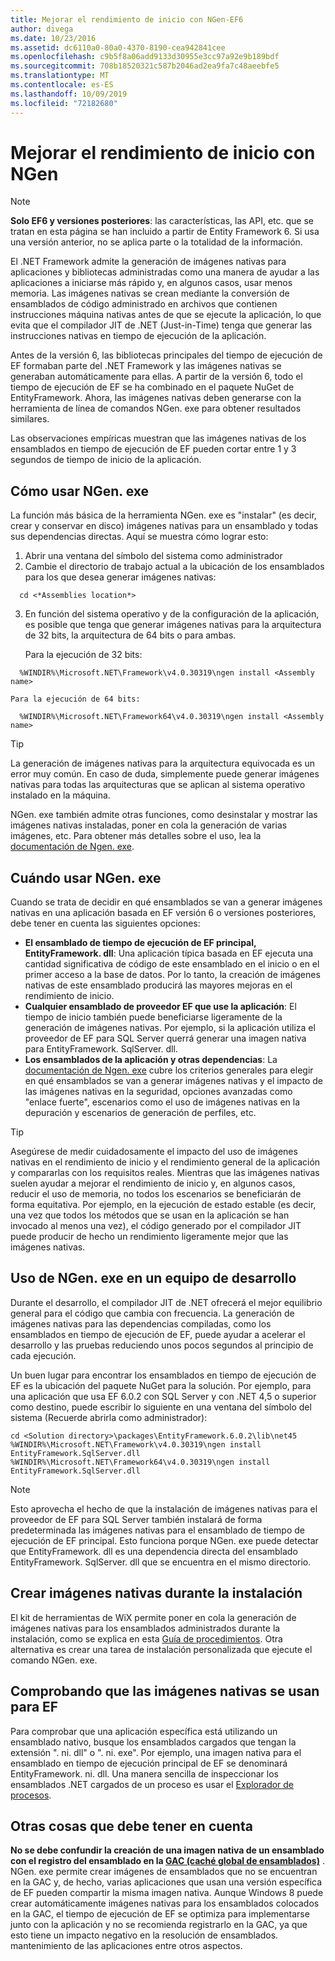 ```yaml
---
title: Mejorar el rendimiento de inicio con NGen-EF6
author: divega
ms.date: 10/23/2016
ms.assetid: dc6110a0-80a0-4370-8190-cea942841cee
ms.openlocfilehash: c9b5f8a06add9133d30955e3cc97a92e9b189bdf
ms.sourcegitcommit: 708b18520321c587b2046ad2ea9fa7c48aeebfe5
ms.translationtype: MT
ms.contentlocale: es-ES
ms.lasthandoff: 10/09/2019
ms.locfileid: "72182680"
---
```

# <a name="improving-startup-performance-with-ngen"></a>Mejorar el rendimiento de inicio con NGen
> [!NOTE]
> **Solo EF6 y versiones posteriores**: las características, las API, etc. que se tratan en esta página se han incluido a partir de Entity Framework 6. Si usa una versión anterior, no se aplica parte o la totalidad de la información.  

El .NET Framework admite la generación de imágenes nativas para aplicaciones y bibliotecas administradas como una manera de ayudar a las aplicaciones a iniciarse más rápido y, en algunos casos, usar menos memoria. Las imágenes nativas se crean mediante la conversión de ensamblados de código administrado en archivos que contienen instrucciones máquina nativas antes de que se ejecute la aplicación, lo que evita que el compilador JIT de .NET (Just-in-Time) tenga que generar las instrucciones nativas en tiempo de ejecución de la aplicación.  

Antes de la versión 6, las bibliotecas principales del tiempo de ejecución de EF formaban parte del .NET Framework y las imágenes nativas se generaban automáticamente para ellas. A partir de la versión 6, todo el tiempo de ejecución de EF se ha combinado en el paquete NuGet de EntityFramework. Ahora, las imágenes nativas deben generarse con la herramienta de línea de comandos NGen. exe para obtener resultados similares.  

Las observaciones empíricas muestran que las imágenes nativas de los ensamblados en tiempo de ejecución de EF pueden cortar entre 1 y 3 segundos de tiempo de inicio de la aplicación.  

## <a name="how-to-use-ngenexe"></a>Cómo usar NGen. exe  

La función más básica de la herramienta NGen. exe es "instalar" (es decir, crear y conservar en disco) imágenes nativas para un ensamblado y todas sus dependencias directas. Aquí se muestra cómo lograr esto:  

1. Abrir una ventana del símbolo del sistema como administrador  
2. Cambie el directorio de trabajo actual a la ubicación de los ensamblados para los que desea generar imágenes nativas:  

  ``` console
    cd <*Assemblies location*>  
  ```
3. En función del sistema operativo y de la configuración de la aplicación, es posible que tenga que generar imágenes nativas para la arquitectura de 32 bits, la arquitectura de 64 bits o para ambas.  

    Para la ejecución de 32 bits:  
  ``` console
    %WINDIR%\Microsoft.NET\Framework\v4.0.30319\ngen install <Assembly name>  
  ```
    Para la ejecución de 64 bits:
  ``` console
    %WINDIR%\Microsoft.NET\Framework64\v4.0.30319\ngen install <Assembly name>  
  ```

> [!TIP]
> La generación de imágenes nativas para la arquitectura equivocada es un error muy común. En caso de duda, simplemente puede generar imágenes nativas para todas las arquitecturas que se aplican al sistema operativo instalado en la máquina.  

NGen. exe también admite otras funciones, como desinstalar y mostrar las imágenes nativas instaladas, poner en cola la generación de varias imágenes, etc. Para obtener más detalles sobre el uso, lea la [documentación de Ngen. exe](https://msdn.microsoft.com/library/6t9t5wcf.aspx).  

## <a name="when-to-use-ngenexe"></a>Cuándo usar NGen. exe  

Cuando se trata de decidir en qué ensamblados se van a generar imágenes nativas en una aplicación basada en EF versión 6 o versiones posteriores, debe tener en cuenta las siguientes opciones:  

- **El ensamblado de tiempo de ejecución de EF principal, EntityFramework. dll**: Una aplicación típica basada en EF ejecuta una cantidad significativa de código de este ensamblado en el inicio o en el primer acceso a la base de datos. Por lo tanto, la creación de imágenes nativas de este ensamblado producirá las mayores mejoras en el rendimiento de inicio.  
- **Cualquier ensamblado de proveedor EF que use la aplicación**: El tiempo de inicio también puede beneficiarse ligeramente de la generación de imágenes nativas. Por ejemplo, si la aplicación utiliza el proveedor de EF para SQL Server querrá generar una imagen nativa para EntityFramework. SqlServer. dll.  
- **Los ensamblados de la aplicación y otras dependencias**: La [documentación de Ngen. exe](https://msdn.microsoft.com/library/6t9t5wcf.aspx) cubre los criterios generales para elegir en qué ensamblados se van a generar imágenes nativas y el impacto de las imágenes nativas en la seguridad, opciones avanzadas como "enlace fuerte", escenarios como el uso de imágenes nativas en la depuración y escenarios de generación de perfiles, etc.  

> [!TIP]
> Asegúrese de medir cuidadosamente el impacto del uso de imágenes nativas en el rendimiento de inicio y el rendimiento general de la aplicación y compararlas con los requisitos reales. Mientras que las imágenes nativas suelen ayudar a mejorar el rendimiento de inicio y, en algunos casos, reducir el uso de memoria, no todos los escenarios se beneficiarán de forma equitativa. Por ejemplo, en la ejecución de estado estable (es decir, una vez que todos los métodos que se usan en la aplicación se han invocado al menos una vez), el código generado por el compilador JIT puede producir de hecho un rendimiento ligeramente mejor que las imágenes nativas.  

## <a name="using-ngenexe-in-a-development-machine"></a>Uso de NGen. exe en un equipo de desarrollo  

Durante el desarrollo, el compilador JIT de .NET ofrecerá el mejor equilibrio general para el código que cambia con frecuencia. La generación de imágenes nativas para las dependencias compiladas, como los ensamblados en tiempo de ejecución de EF, puede ayudar a acelerar el desarrollo y las pruebas reduciendo unos pocos segundos al principio de cada ejecución.  

Un buen lugar para encontrar los ensamblados en tiempo de ejecución de EF es la ubicación del paquete NuGet para la solución. Por ejemplo, para una aplicación que usa EF 6.0.2 con SQL Server y con .NET 4,5 o superior como destino, puede escribir lo siguiente en una ventana del símbolo del sistema (Recuerde abrirla como administrador):  

```console
cd <Solution directory>\packages\EntityFramework.6.0.2\lib\net45
%WINDIR%\Microsoft.NET\Framework\v4.0.30319\ngen install EntityFramework.SqlServer.dll
%WINDIR%\Microsoft.NET\Framework64\v4.0.30319\ngen install EntityFramework.SqlServer.dll
```  

> [!NOTE]
> Esto aprovecha el hecho de que la instalación de imágenes nativas para el proveedor de EF para SQL Server también instalará de forma predeterminada las imágenes nativas para el ensamblado de tiempo de ejecución de EF principal. Esto funciona porque NGen. exe puede detectar que EntityFramework. dll es una dependencia directa del ensamblado EntityFramework. SqlServer. dll que se encuentra en el mismo directorio.  

## <a name="creating-native-images-during-setup"></a>Crear imágenes nativas durante la instalación  

El kit de herramientas de WiX permite poner en cola la generación de imágenes nativas para los ensamblados administrados durante la instalación, como se explica en esta [Guía de procedimientos](https://wixtoolset.org/documentation/manual/v3/howtos/files_and_registry/ngen_managed_assemblies.html). Otra alternativa es crear una tarea de instalación personalizada que ejecute el comando NGen. exe.  

## <a name="verifying-that-native-images-are-being-used-for-ef"></a>Comprobando que las imágenes nativas se usan para EF  

Para comprobar que una aplicación específica está utilizando un ensamblado nativo, busque los ensamblados cargados que tengan la extensión ". ni. dll" o ". ni. exe". Por ejemplo, una imagen nativa para el ensamblado en tiempo de ejecución principal de EF se denominará EntityFramework. ni. dll. Una manera sencilla de inspeccionar los ensamblados .NET cargados de un proceso es usar el [Explorador de procesos](https://technet.microsoft.com/sysinternals/bb896653).  

## <a name="other-things-to-be-aware-of"></a>Otras cosas que debe tener en cuenta  

**No se debe confundir la creación de una imagen nativa de un ensamblado con el registro del ensamblado en la [GAC (caché global de ensamblados)](https://msdn.microsoft.com/library/yf1d93sz.aspx)** . NGen. exe permite crear imágenes de ensamblados que no se encuentran en la GAC y, de hecho, varias aplicaciones que usan una versión específica de EF pueden compartir la misma imagen nativa. Aunque Windows 8 puede crear automáticamente imágenes nativas para los ensamblados colocados en la GAC, el tiempo de ejecución de EF se optimiza para implementarse junto con la aplicación y no se recomienda registrarlo en la GAC, ya que esto tiene un impacto negativo en la resolución de ensamblados. mantenimiento de las aplicaciones entre otros aspectos.  
